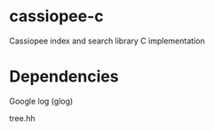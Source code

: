 cassiopee-c
===========

Cassiopee index and search library C implementation

Dependencies
===========

Google log (glog)

tree.hh
